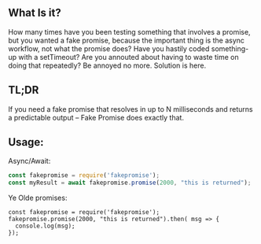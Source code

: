 ## What Is it?

How many times have you been testing something that involves a promise, but you
wanted a fake promise, because the important thing is the async workflow, not
what the promise does? Have you hastily coded something-up with a setTimeout?
Are you annouted about having to waste time on doing that repeatedly? Be annoyed
no more. Solution is here. 

## TL;DR

If you need a fake promise that resolves in up to N milliseconds and returns a
predictable output – Fake Promise does exactly that.

## Usage:

Async/Await:

```javascript
const fakepromise = require('fakepromise');
const myResult = await fakepromise.promise(2000, "this is returned");
```

Ye Olde promises:

```
const fakepromise = require('fakepromise');
fakepromise.promise(2000, "this is returned").then( msg => {
  console.log(msg);
});
```